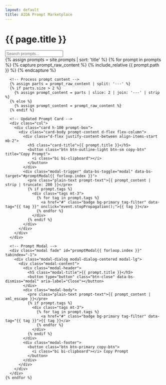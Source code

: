 ```yaml
---
layout: default
title: AIDA Prompt Marketplace
---
```


<div class="container main-content-container">

  <!-- Updated Header -->
  <h1 class="text-4xl md:text-5xl font-bold text-white mb-16">{{ page.title }}</h1>

  <!-- Search Input with new styling -->
  <div class="input-group mb-4">
    <input type="text" 
           id="searchInput" 
           class="form-control rounded-full" 
           placeholder="Search prompts..." 
           onkeyup="filterPrompts()">
    <span class="input-group-text rounded-full">
      <i class="bi bi-search"></i>
    </span>
  </div>

  <!-- Prompts Grid with new styling -->
  <div class="row row-cols-1 row-cols-sm-2 row-cols-md-3 g-4">
    {% assign prompts = site.prompts | sort: 'title' %}
    {% for prompt in prompts %}
      {% capture prompt_raw_content %}
        {% include_relative {{ prompt.path }} %}
      {% endcapture %}

      <!-- Process prompt content -->
      {% assign parts = prompt_raw_content | split: '---' %}
      {% if parts.size > 2 %}
        {% assign prompt_content = parts | slice: 2 | join: '---' | strip %}
      {% else %}
        {% assign prompt_content = prompt_raw_content %}
      {% endif %}

      <!-- Updated Prompt Card -->
      <div class="col">
        <div class="card h-100 prompt-box">
          <div class="card-body prompt-content d-flex flex-column">
            <div class="d-flex justify-content-between align-items-start mb-2">
              <h5 class="card-title">{{ prompt.title }}</h5>
              <button class="btn btn-outline-light btn-sm copy-btn" title="Copy Prompt">
                <i class="bi bi-clipboard"></i>
              </button>
            </div>
            <div class="modal-trigger" data-bs-toggle="modal" data-bs-target="#promptModal{{ forloop.index }}">
              <pre class="plain-text prompt-text">{{ prompt_content | strip | truncate: 200 }}</pre>
              {% if prompt.tags %}
                <div class="tags mt-3">
                  {% for tag in prompt.tags %}
                    <a href="#" class="badge bg-primary tag-filter" data-tag="{{ tag }}" onclick="event.stopPropagation();">{{ tag }}</a>
                  {% endfor %}
                </div>
              {% endif %}
            </div>
          </div>
        </div>
      </div>

      <!-- Prompt Modal -->
      <div class="modal fade" id="promptModal{{ forloop.index }}" tabindex="-1">
        <div class="modal-dialog modal-dialog-centered modal-lg">
          <div class="modal-content">
            <div class="modal-header">
              <h5 class="modal-title">{{ prompt.title }}</h5>
              <button type="button" class="btn-close" data-bs-dismiss="modal" aria-label="Close"></button>
            </div>
            <div class="modal-body">
              <pre class="plain-text prompt-text">{{ prompt_content | xml_escape }}</pre>
              {% if prompt.tags %}
                <div class="tags mt-3">
                  {% for tag in prompt.tags %}
                    <a href="#" class="badge bg-primary tag-filter" data-tag="{{ tag }}">{{ tag }}</a>
                  {% endfor %}
                </div>
              {% endif %}
            </div>
            <div class="modal-footer">
              <button class="btn btn-primary copy-btn">
                <i class="bi bi-clipboard"></i> Copy Prompt
              </button>
            </div>
          </div>
        </div>
      </div>
    {% endfor %}
  </div>
</div>

<!-- JavaScript Functions -->
<script>
  document.addEventListener('DOMContentLoaded', function() {

    // Copy to Clipboard function with Toast notification
    function copyToClipboard(text) {
      navigator.clipboard.writeText(text).then(function() {
        // Show Bootstrap 5 toast
        var toastEl = document.getElementById('copyToast');
        var toast = new bootstrap.Toast(toastEl);
        toast.show();
      }, function(err) {
        alert('Could not copy text: ', err);
      });
    }

    // Add event listeners to copy buttons
    var copyButtons = document.querySelectorAll('.copy-btn');
    copyButtons.forEach(function(button) {
      button.addEventListener('click', function(e) {
        e.stopPropagation(); // Prevent the event from bubbling up
        e.preventDefault();  // Prevent default action (if any)

        var promptContainer = this.closest('.prompt-box, .modal-content');
        if (promptContainer) {
          var promptContentElement = promptContainer.querySelector('.prompt-text');
          if (promptContentElement) {
            var text = promptContentElement.textContent || promptContentElement.innerText;
            copyToClipboard(text.trim());
          } else {
            alert('Prompt content not found.');
          }
        } else {
          alert('Prompt container not found.');
        }
      });
    });

    // Filter Prompts based on input
    window.filterPrompts = function() {
      var input = document.getElementById('searchInput').value.toLowerCase().trim();
      var prompts = document.getElementsByClassName('prompt-box');

      for (var i = 0; i < prompts.length; i++) {
        var title = prompts[i].querySelector('.card-title').innerText.toLowerCase();
        var content = prompts[i].querySelector('.prompt-text').innerText.toLowerCase();
        var tags = prompts[i].querySelector('.tags') ? prompts[i].querySelector('.tags').innerText.toLowerCase() : '';

        var match = title.includes(input) || content.includes(input) || tags.includes(input);

        if (match || input === '') {
          prompts[i].parentElement.style.display = "";
        } else {
          prompts[i].parentElement.style.display = "none";
        }
      }
    }

    // Tag filtering
    var tagLinks = document.getElementsByClassName('tag-filter');
    Array.prototype.forEach.call(tagLinks, function(link) {
      link.addEventListener('click', function(e) {
        e.preventDefault();
        e.stopPropagation(); // Prevent the modal from opening when clicking on a tag
        document.getElementById('searchInput').value = e.target.getAttribute('data-tag');
        filterPrompts();
      });
    });

  });
</script>